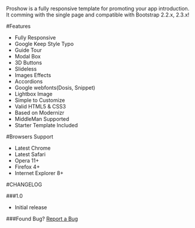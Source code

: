 Proshow is a fully responsive template for promoting your app introduction. It comming with the single page and compatible with Bootstrap 2.2.x, 2.3.x!

#Features
* Fully Responsive
* Google Keep Style Typo
* Guide Tour
* Modal Box
* 3D Buttons
* Slideless
* Images Effects
* Accordions
* Google webfonts(Dosis, Snippet)
* Lightbox Image
* Simple to Customize
* Valid HTML5 & CSS3
* Based on Modernizr 
* MiddleMan Supported
* Starter Template Included

#Browsers Support
* Latest Chrome
* Latest Safari
* Opera 11+
* Firefox 4+
* Internet Explorer 8+

#CHANGELOG

###1.0
* Initial release

###Found Bug?
[Report a Bug](https://wrapbootstrap.com/user/boostbob)